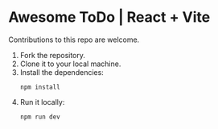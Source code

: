 # Awesome ToDo | React + Vite

Contributions to this repo are welcome.

1. Fork the repository.
2. Clone it to your local machine.
3. Install the dependencies:
   ```
   npm install
   ```
4. Run it locally:
   ```
   npm run dev
   ```
